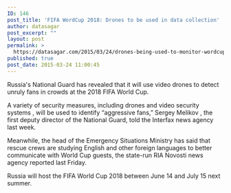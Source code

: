 ```yaml
---
ID: 146
post_title: 'FIFA WordCup 2018: Drones to be used in data collection'
author: datasagar
post_excerpt: ""
layout: post
permalink: >
  https://datasagar.com/2015/03/24/drones-being-used-to-monitor-wordcup/
published: true
post_date: 2015-03-24 11:00:45
---
```

Russia's National Guard has revealed that it will use video drones to detect unruly fans in crowds at the 2018 FIFA World Cup.

A variety of security measures, including drones and video security systems , will be used to identify “aggressive fans,” Sergey Melikov , the first deputy director of the National Guard, told the Interfax news agency last week.

Meanwhile, the head of the Emergency Situations Ministry has said that rescue crews are studying English and other foreign languages to better communicate with World Cup guests, the state-run RIA Novosti news agency reported last Friday.

Russia will host the FIFA World Cup 2018 between June 14 and July 15 next summer.